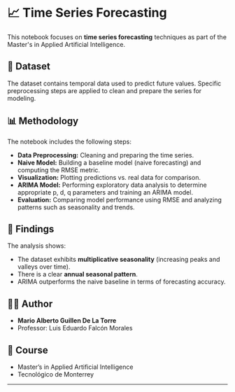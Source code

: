 # **📈 Time Series Forecasting**

This notebook focuses on **time series forecasting** techniques as part of the Master's in Applied Artificial Intelligence.

## **📁 Dataset**

The dataset contains temporal data used to predict future values. Specific preprocessing steps are applied to clean and prepare the series for modeling.

## **📊 Methodology**

The notebook includes the following steps:

* **Data Preprocessing:** Cleaning and preparing the time series.
* **Naive Model:** Building a baseline model (naive forecasting) and computing the RMSE metric.
* **Visualization:** Plotting predictions vs. real data for comparison.
* **ARIMA Model:** Performing exploratory data analysis to determine appropriate p, d, q parameters and training an ARIMA model.
* **Evaluation:** Comparing model performance using RMSE and analyzing patterns such as seasonality and trends.

## **📃 Findings**

The analysis shows:
- The dataset exhibits **multiplicative seasonality** (increasing peaks and valleys over time).
- There is a clear **annual seasonal pattern**.
- ARIMA outperforms the naive baseline in terms of forecasting accuracy.

## **👨‍🎓 Author**

- **Mario Alberto Guillen De La Torre**  
- Professor: Luis Eduardo Falcón Morales  

## **📌 Course**

- Master’s in Applied Artificial Intelligence  
- Tecnológico de Monterrey  

---
